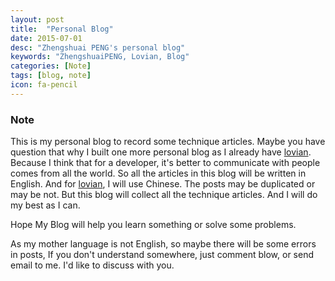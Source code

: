 ```yaml
---
layout: post
title:  "Personal Blog"
date: 2015-07-01
desc: "Zhengshuai PENG's personal blog"
keywords: "ZhengshuaiPENG, Lovian, Blog"
categories: [Note]
tags: [blog, note]
icon: fa-pencil
---
```

### Note

This is my personal blog to record some technique articles.
Maybe you have question that why I built one more personal blog as I already have [lovian](http://www.lovian.org). Because I think that for a developer, it's better to communicate with people comes from all the world. So all the articles in this blog will be written in English. And for  [lovian](http://www.lovian.org), I will use Chinese. The posts may be duplicated or may be not. But this blog will collect all the technique articles. And I will do my best as I can.

Hope My Blog will help you learn something or solve some problems.

As my mother language is not English, so maybe there will be some errors in posts, If you don't understand somewhere, just comment blow, or send email to me. I'd like to discuss with you.




